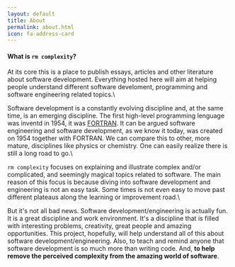 ```yaml
---
layout: default
title: About
permalink: about.html
icon: fa-address-card
---
```


#### What is `rm complexity`?

At its core this is a place to publish essays, articles and other literature about software development. Everything hosted here will aim at helping people understand different software develoment, programming and software engineering related topics.\

Software development is a constantly evolving discipline and, at the same time, is an emerging discipline.
The first high-level programming lenguage was inventd in 1954, it was [FORTRAN](http://www-03.ibm.com/ibm/history/ibm100/us/en/icons/fortran/). It can be argued software engineering and software development, as we know it today, was created on 1954 together with FORTRAN.
We can compare this to other, more mature, disciplines like physics or chemistry. One can easily realize there is still a long road to go.\

`rm complexity` focuses on explaining and illustrate complex and/or complicated, and seemingly magical topics related to software. The main reason of this focus is because diving into software development and engineering is not an easy task. Some times is not even easy to move past different plateaus along the learning or improvement road.\

But it's not all bad news. Software development/engineering is actually fun. It is a great discipline and work environment. It's a discipline that is filled with interesting problems, creativity, great people and amazing opportunities. This project, hopefully, will help understand all of this about software development/engineering. Also, to teach and remind anyone that software development is so much more than writing code. And, **to help remove the perceived complexity from the amazing world of software**.
